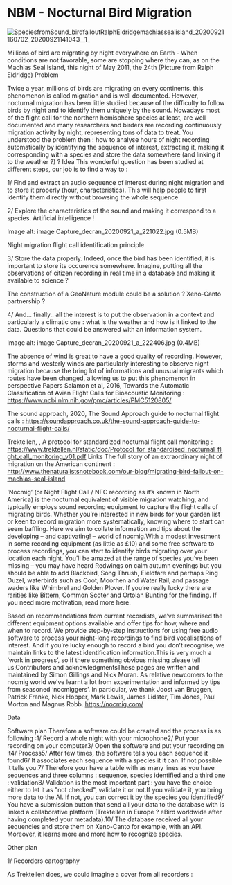 # NBM - Nocturnal Bird Migration

![SpeciesfromSound_birdfalloutRalphEldridgemachiassealisland_20200921160702_20200921141043__1_](/uploads/ec07a2b80dd785cfb1494efa40d25890/SpeciesfromSound_birdfalloutRalphEldridgemachiassealisland_20200921160702_20200921141043__1_.jpg)

Millions of bird are migrating by night everywhere on Earth - When conditions are not favorable, some are stopping where they can, as on the Machias Seal Island, this night of May 2011, the 24th (Picture from Ralph Eldridge)
Problem

Twice a year, millions of birds are migrating on every continents, this phenomenon is called migration and is well documented. However, nocturnal migration has been little studied because of the difficulty to follow birds by night and to identify them uniquely by the sound. Nowadays most of the flight call for the northern hemisphere species at least, are well documented and many researchers and birders are recording continuously migration activity by night, representing tons of data to treat. You understood the problem then : how to analyse hours of night recording automatically by identifying the sequence of interest, extracting it, making it corresponding with a species and store the data somewhere (and linking it to the weather ?) ?
Idea
This wonderful question has been studied at different steps, our job is to find a way to :

1/ Find and extract an audio sequence of interest during night migration and to store it properly (hour, characteristics). This will help people to first identify them directly without browsing the whole sequence

2/ Explore the characteristics of the sound and making it correspond to a species. Artificial intelligence !

Image alt: image Capture_decran_20200921_a_221022.jpg (0.5MB)


Night migration flight call identification principle

3/ Store the data properly. Indeed, once the bird has been identified, it is important to store its occurence somewhere. Imagine, putting all the observations of citizen recording in real time in a database and making it available to science ?

The construction of a GeoNature module could be a solution ? Xeno-Canto partnership ?

4/ And... finally.. all the interest is to put the observation in a context and particularly a climatic one : what is the weather and how is it linked to the data. Questions that could be answered with an information system.

Image alt: image Capture_decran_20200921_a_222406.jpg (0.4MB)

The absence of wind is great to have a good quality of recording. However, storms and westerly winds are particularly interesting to observe night migration because the bring lot of informations and unusual migrants which routes have been changed, allowing us to put this phenomenon in perspective
Papers
Salamon et al, 2016, Towards the Automatic Classification of Avian Flight Calls for Bioacoustic Monitoring : https://www.ncbi.nlm.nih.gov/pmc/articles/PMC5120805/

The sound approach, 2020, The Sound Approach guide to nocturnal flight calls : https://soundapproach.co.uk/the-sound-approach-guide-to-nocturnal-flight-calls/

Trektellen, , A protocol for standardized nocturnal flight call monitoring : https://www.trektellen.nl/static/doc/Protocol_for_standardised_nocturnal_flight_call_monitoring_v01.pdf
Links
The full story of an extraordinary night of migration on the American continent : http://www.thenaturalistsnotebook.com/our-blog/migrating-bird-fallout-on-machias-seal-island

‘Nocmig’ (or Night Flight Call / NFC recording as it’s known in North America) is the nocturnal equivalent of visible migration watching, and typically employs sound recording equipment to capture the flight calls of migrating birds. Whether you’re interested in new birds for your garden list or keen to record migration more systematically, knowing where to start can seem baffling. Here we aim to collate information and tips about the developing – and captivating! – world of nocmig.With a modest investment in some recording equipment (as little as £10) and some free software to process recordings, you can start to identify birds migrating over your location each night. You’ll be amazed at the range of species you’ve been missing – you may have heard Redwings on calm autumn evenings but you should be able to add Blackbird, Song Thrush, Fieldfare and perhaps Ring Ouzel, waterbirds such as Coot, Moorhen and Water Rail, and passage waders like Whimbrel and Golden Plover. If you’re really lucky there are rarities like Bittern, Common Scoter and Ortolan Bunting for the finding. If you need more motivation, read more here.

Based on recommendations from current recordists, we’ve summarised the different equipment options available and offer tips for how, where and when to record. We provide step-by-step instructions for using free audio software to process your night-long recordings to find bird vocalisations of interest. And if you’re lucky enough to record a bird you don’t recognise, we maintain links to the latest identification information.This is very much a ‘work in progress’, so if there something obvious missing please tell us.Contributors and acknowledgmentsThese pages are written and maintained by Simon Gillings and Nick Moran. As relative newcomers to the nocmig world we’ve learnt a lot from experimentation and informed by tips from seasoned ‘nocmiggers’. In particular, we thank Joost van Bruggen, Patrick Franke, Nick Hopper, Mark Lewis, James Lidster, Tim Jones, Paul Morton and Magnus Robb. https://nocmig.com/


Data

Software plan
Therefore a software could be created and the process is as following :1/ Record a whole night with your microphone2/ Put your recording on your computer3/ Open the software and put your recording on it4/ Process5/ After few times, the software tells you each sequence it found6/ It associates each sequence with a species it it can. If not possible it tells you.7/ Therefore your have a table with as many lines as you have sequences and three columns : sequence, species identified and a third one : validation8/ Validation is the most important part : you have the choice either to let it as "not checked", validate it or not.If you validate it, you bring more data to the AI. If not, you can correct it by the species you identified9/ You have a submission button that send all your data to the database with is linked a collaborative platform (Trektellen in Europe ? eBird worldwide after having completed your metadata).10/ The database received all your sequencies and store them on Xeno-Canto for example, with an API. Moreover, it learns more and more how to recognize species.

Other plan

1/ Recorders cartography

As Trektellen does, we could imagine a cover from all recorders :